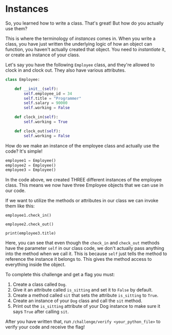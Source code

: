 # Instances

So, you learned how to write a class. That's great! But how do you actually use them?

This is where the terminology of *instances* comes in. When you write a class, you have just written the underlying logic of how an object can function, you haven't actually created that object. You need to *instantiate* it, or create an instance of your class.

Let's say you have the following `Employee` class, and they're allowed to clock in and clock out. They also have various attributes.

```python
class Employee:

    def __init__(self):
        self.employee_id = 34
        self.title = "Programmer"
        self.salary = 90000
        self.working = False

    def clock_in(self):
        self.working = True

    def clock_out(self):
        self.working = False
```

How do we make an instance of the employee class and actually use the code? It's simple!

```python
employee1 = Employee()
employee2 = Employee()
employee3 = Employee()
```

In the code above, we created THREE different instances of the employee class. This means we now have three Employee objects that we can use in our code.

If we want to utilize the methods or attributes in our class we can invoke them like this:

```
employee1.check_in()

employee2.check_out()

print(employee3.title)
```

Here, you can see that even though the `check_in` and `check_out` methods have the parameter `self` in our class code, we don't actually pass anything into the method when we call it. This is because `self` just tells the method to reference the instance it belongs to. This gives the method access to everything inside the object.

To complete this challenge and get a flag you must:
1. Create a class called `Dog`.
2. Give it an attribute called `is_sitting` and set it to `False` by default.
3. Create a method called `sit` that sets the attribute `is_sitting` to `True`.
4. Create an instance of your `Dog` class and call the `sit` method. 
5. Print out the `is_sitting` attribute of your Dog instance to make sure it says `True` after calling `sit`.

After you have written that, run `/challenge/verify <your_python_file>` to verify your code and receive the flag!
